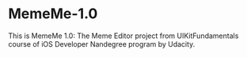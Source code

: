 # MemeMe-1.0
This is MemeMe 1.0: The Meme Editor project from UIKitFundamentals course of iOS Developer Nandegree program by Udacity.
